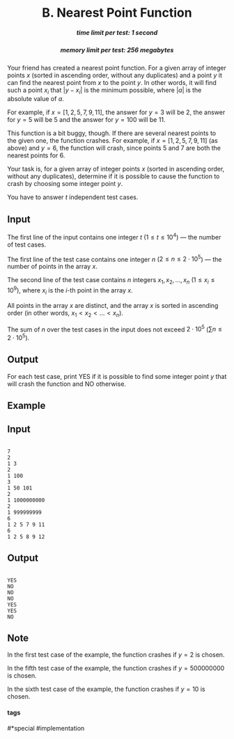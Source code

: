 <h1 style='text-align: center;'> B. Nearest Point Function</h1>

<h5 style='text-align: center;'>time limit per test: 1 second</h5>
<h5 style='text-align: center;'>memory limit per test: 256 megabytes</h5>

Your friend has created a nearest point function. For a given array of integer points $x$ (sorted in ascending order, without any duplicates) and a point $y$ it can find the nearest point from $x$ to the point $y$. In other words, it will find such a point $x_i$ that $|y - x_i|$ is the minimum possible, where $|a|$ is the absolute value of $a$.

For example, if $x = [1, 2, 5, 7, 9, 11]$, the answer for $y=3$ will be $2$, the answer for $y=5$ will be $5$ and the answer for $y=100$ will be $11$.

This function is a bit buggy, though. If there are several nearest points to the given one, the function crashes. For example, if $x = [1, 2, 5, 7, 9, 11]$ (as above) and $y=6$, the function will crash, since points $5$ and $7$ are both the nearest points for $6$.

Your task is, for a given array of integer points $x$ (sorted in ascending order, without any duplicates), determine if it is possible to cause the function to crash by choosing some integer point $y$.

You have to answer $t$ independent test cases.

## Input

The first line of the input contains one integer $t$ ($1 \le t \le 10^4$) — the number of test cases.

The first line of the test case contains one integer $n$ ($2 \le n \le 2 \cdot 10^5$) — the number of points in the array $x$.

The second line of the test case contains $n$ integers $x_1, x_2, \ldots, x_n$ ($1 \le x_i \le 10^9$), where $x_i$ is the $i$-th point in the array $x$.

All points in the array $x$ are distinct, and the array $x$ is sorted in ascending order (in other words, $x_1 < x_2 < \ldots < x_n$).

The sum of $n$ over the test cases in the input does not exceed $2 \cdot 10^5$ ($\sum n \le 2 \cdot 10^5$).

## Output

For each test case, print YES if it is possible to find some integer point $y$ that will crash the function and NO otherwise.

## Example

## Input


```

7
2
1 3
2
1 100
3
1 50 101
2
1 1000000000
2
1 999999999
6
1 2 5 7 9 11
6
1 2 5 8 9 12

```
## Output


```

YES
NO
NO
NO
YES
YES
NO

```
## Note

In the first test case of the example, the function crashes if $y = 2$ is chosen.

In the fifth test case of the example, the function crashes if $y = 500000000$ is chosen.

In the sixth test case of the example, the function crashes if $y = 10$ is chosen.



#### tags 

#*special #implementation 